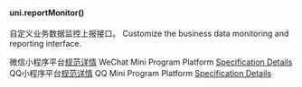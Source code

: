 
#### uni.reportMonitor()

自定义业务数据监控上报接口。
Customize the business data monitoring and reporting interface.

微信小程序平台[规范详情](https://developers.weixin.qq.com/miniprogram/dev/api/wx.reportMonitor.html)
WeChat Mini Program Platform [Specification Details](https://developers.weixin.qq.com/miniprogram/dev/api/wx.reportMonitor.html)
QQ小程序平台[规范详情](https://q.qq.com/wiki/develop/miniprogram/API/open_port/port_dataup.html#qq-reportmonitor)
QQ Mini Program Platform [Specification Details](https://q.qq.com/wiki/develop/miniprogram/API/open_port/port_dataup.html#qq-reportmonitor)
